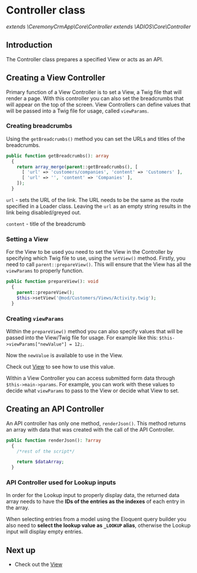 # Controller class

_extends \CeremonyCrmApp\Core\Controller extends \ADIOS\Core\Controller_

## Introduction

The Controller class prepares a specified View or acts as an API.

## Creating a View Controller

Primary function of a View Controller is to set a View, a Twig file that will render a page. With this controller you can also set the breadcrumbs that will appear on the top of the screen. View Controllers can define values that will be passed into a Twig file for usage, called `viewParams`.

### Creating breadcrumbs

Using the `getBreadcrumbs()` method you can set the URLs and titles of the breadcrumbs.

```php
public function getBreadcrumbs(): array
  {
    return array_merge(parent::getBreadcrumbs(), [
      [ 'url' => 'customers/companies', 'content' => 'Customers' ],
      [ 'url' => '', 'content' => 'Companies' ],
    ]);
  }
```

`url` - sets the URL of the link. The URL needs to be the same as the route specified in a Loader class. Leaving the `url` as an empty string results in the link being disabled/greyed out.

`content` - title of the breadcrumb

### Setting a View

For the View to be used you need to set the View in the Controller by specifying which Twig file to use, using the `setView()` method. Firstly, you need to call `parent::prepareView()`. This will ensure that the View has all the `viewParams` to properly function.

```php
public function prepareView(): void
  {
    parent::prepareView();
    $this->setView('@mod/Customers/Views/Activity.twig');
  }
```

### Creating `viewParams`

Within the `prepareView()` method you can also specify values that will be passed into the View/Twig file for usage. For example like this: `$this->viewParams["newValue"] = 12;`.

Now the `newValue` is available to use in the View.

Check out [View](view) to see how to use this value.

Within a View Controller you can access submitted form data through `$this->main->params`. For example, you can work with these values to decide what `viewParams` to pass to the View or decide what View to set.

## Creating an API Controller

An API controller has only one method, `renderJson()`. This method returns an array with data that was created with the call of the API Controller.

```php
public function renderJson(): ?array
  {
    /*rest of the script*/

    return $dataArray;
  }
```

### API Controller used for Lookup inputs

In order for the Lookup input to properly display data, the returned data array needs to have the **IDs of the entries as the indexes** of each entry in the array.

When selecting entries from a model using the Eloquent query builder you also need to **select the lookup value as `_LOOKUP` alias**, otherwise the Lookup input will display empty entries.

## Next up

- Check out the [View](view)

